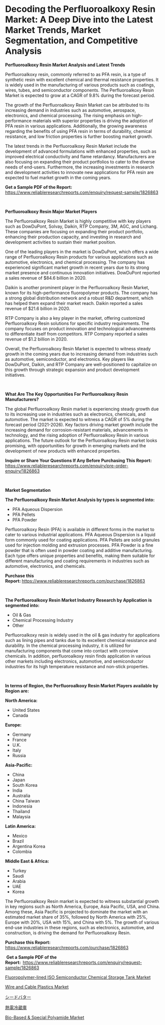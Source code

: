 <p><h1>Decoding the Perfluoroalkoxy Resin Market: A Deep Dive into the Latest Market Trends, Market Segmentation, and Competitive Analysis</h1></p><p><strong>Perfluoroalkoxy Resin Market Analysis and Latest Trends</strong></p>
<p><p>Perfluoroalkoxy resin, commonly referred to as PFA resin, is a type of synthetic resin with excellent chemical and thermal resistance properties. It is widely used in the manufacturing of various products such as coatings, wires, tubes, and semiconductor components. The Perfluoroalkoxy Resin Market is expected to grow at a CAGR of 9.8% during the forecast period.</p><p>The growth of the Perfluoroalkoxy Resin Market can be attributed to its increasing demand in industries such as automotive, aerospace, electronics, and chemical processing. The rising emphasis on high-performance materials with superior properties is driving the adoption of PFA resin in various applications. Additionally, the growing awareness regarding the benefits of using PFA resin in terms of durability, chemical resistance, and low friction properties is further boosting market growth.</p><p>The latest trends in the Perfluoroalkoxy Resin Market include the development of advanced formulations with enhanced properties, such as improved electrical conductivity and flame retardancy. Manufacturers are also focusing on expanding their product portfolios to cater to the diverse needs of end-users. Furthermore, the increasing investments in research and development activities to innovate new applications for PFA resin are expected to fuel market growth in the coming years.</p></p>
<p><strong>Get a Sample PDF of the Report:&nbsp;</strong> <a href="https://www.reliableresearchreports.com/enquiry/request-sample/1826863">https://www.reliableresearchreports.com/enquiry/request-sample/1826863</a></p>
<p>&nbsp;</p>
<p><strong>Perfluoroalkoxy Resin Major Market Players</strong></p>
<p><p>The Perfluoroalkoxy Resin Market is highly competitive with key players such as DowDuPont, Solvay, Daikin, RTP Company, 3M, AGC, and Lichang. These companies are focusing on expanding their product portfolio, enhancing their production capacity, and investing in research and development activities to sustain their market position.</p><p>One of the leading players in the market is DowDuPont, which offers a wide range of Perfluoroalkoxy Resin products for various applications such as automotive, electronics, and chemical processing. The company has experienced significant market growth in recent years due to its strong market presence and continuous innovation initiatives. DowDuPont reported a sales revenue of $84.6 billion in 2020.</p><p>Daikin is another prominent player in the Perfluoroalkoxy Resin Market, known for its high-performance fluoropolymer products. The company has a strong global distribution network and a robust R&D department, which has helped them expand their market reach. Daikin reported a sales revenue of $21.6 billion in 2020.</p><p>RTP Company is also a key player in the market, offering customized Perfluoroalkoxy Resin solutions for specific industry requirements. The company focuses on product innovation and technological advancements to differentiate itself from competitors. RTP Company reported a sales revenue of $1.2 billion in 2020.</p><p>Overall, the Perfluoroalkoxy Resin Market is expected to witness steady growth in the coming years due to increasing demand from industries such as automotive, semiconductor, and electronics. Key players like DowDuPont, Daikin, and RTP Company are well-positioned to capitalize on this growth through strategic expansion and product development initiatives.</p></p>
<p>&nbsp;</p>
<p><strong>What Are The Key Opportunities For Perfluoroalkoxy Resin Manufacturers?</strong></p>
<p><p>The global Perfluoroalkoxy Resin market is experiencing steady growth due to its increasing use in industries such as electronics, chemicals, and automotive. The market is expected to witness a CAGR of 5% during the forecast period (2021-2026). Key factors driving market growth include the increasing demand for corrosion-resistant materials, advancements in technology, and the rising adoption of Perfluoroalkoxy Resin in various applications. The future outlook for the Perfluoroalkoxy Resin market looks promising, with opportunities for growth in emerging markets and the development of new products with enhanced properties.</p></p>
<p><strong>Inquire or Share Your Questions If Any Before Purchasing This Report:</strong> <a href="https://www.reliableresearchreports.com/enquiry/pre-order-enquiry/1826863">https://www.reliableresearchreports.com/enquiry/pre-order-enquiry/1826863</a></p>
<p>&nbsp;</p>
<p><strong>Market Segmentation</strong></p>
<p><strong>The Perfluoroalkoxy Resin Market Analysis by types is segmented into:</strong></p>
<p><ul><li>PFA Aqueous Dispersion</li><li>PFA Pellets</li><li>PFA Powder</li></ul></p>
<p><p>Perfluoroalkoxy Resin (PFA) is available in different forms in the market to cater to various industrial applications. PFA Aqueous Dispersion is a liquid form commonly used for coating applications. PFA Pellets are solid granules used for injection molding and extrusion processes. PFA Powder is a fine powder that is often used in powder coating and additive manufacturing. Each type offers unique properties and benefits, making them suitable for different manufacturing and coating requirements in industries such as automotive, electronics, and chemicals.</p></p>
<p><strong>Purchase this Report:&nbsp;</strong><a href="https://www.reliableresearchreports.com/purchase/1826863">https://www.reliableresearchreports.com/purchase/1826863</a></p>
<p>&nbsp;</p>
<p><strong>The Perfluoroalkoxy Resin Market Industry Research by Application is segmented into:</strong></p>
<p><ul><li>Oil & Gas</li><li>Chemical Processing Industry</li><li>Other</li></ul></p>
<p><p>Perfluoroalkoxy resin is widely used in the oil & gas industry for applications such as lining pipes and tanks due to its excellent chemical resistance and durability. In the chemical processing industry, it is utilized for manufacturing components that come into contact with corrosive chemicals. In addition, perfluoroalkoxy resin finds application in various other markets including electronics, automotive, and semiconductor industries for its high temperature resistance and non-stick properties.</p></p>
<p>&nbsp;</p>
<p><strong>In terms of Region, the Perfluoroalkoxy Resin Market Players available by Region are:</strong></p>
<p>
    <p> <strong> North America: </strong>
        <ul>
            <li>United States</li>
            <li>Canada</li>
        </ul>
        </p> 
    <p> <strong> Europe: </strong>
        <ul>
            <li>Germany</li>
            <li>France</li>
            <li>U.K.</li>
            <li>Italy</li>
            <li>Russia</li>
        </ul>
        </p> 
    <p> <strong> Asia-Pacific: </strong>
        <ul>
            <li>China</li>
            <li>Japan</li>
            <li>South Korea</li>
            <li>India</li>
            <li>Australia</li>
            <li>China Taiwan</li>
            <li>Indonesia</li>
            <li>Thailand</li>
            <li>Malaysia</li>
        </ul>
        </p> 
    <p> <strong> Latin America: </strong>
        <ul>
            <li>Mexico</li>
            <li>Brazil</li>
            <li>Argentina Korea</li>
            <li>Colombia</li>
        </ul>
        </p> 
    <p> <strong> Middle East & Africa: </strong>
        <ul>
            <li>Turkey</li>
            <li>Saudi</li>
            <li>Arabia</li>
            <li>UAE</li>
            <li>Korea</li>
        </ul>
    </p>
    </p>
<p><p>The Perfluoroalkoxy Resin market is expected to witness substantial growth in key regions such as North America, Europe, Asia Pacific, USA, and China. Among these, Asia Pacific is projected to dominate the market with an estimated market share of 35%, followed by North America with 25%, Europe with 20%, USA with 15%, and China with 5%. The growth of various end-use industries in these regions, such as electronics, automotive, and construction, is driving the demand for Perfluoroalkoxy Resin.</p></p>
<p><strong>Purchase this Report: </strong><a href="https://www.reliableresearchreports.com/purchase/1826863">https://www.reliableresearchreports.com/purchase/1826863</a></p>
<p>&nbsp;<strong>Get a Sample PDF of the Report:&nbsp;&nbsp;</strong><a href="https://www.reliableresearchreports.com/enquiry/request-sample/1826863">https://www.reliableresearchreports.com/enquiry/request-sample/1826863</a></p>
<p><strong></strong></p>
<p><p><a href="https://issuu.com/reportprime-2/docs/fluoropolymer-lined-iso-semiconductor-chemical-sto">Fluoropolymer-lined ISO Semiconductor Chemical Storage Tank Market</a></p><p><a href="https://issuu.com/reportprime-2/docs/wire-and-cable-plastics-market-size-2030.pptx">Wire and Cable Plastics Market</a></p><p><a href="https://github.com/xtkhtofdt934839/Market-Research-Report-List-1/blob/main/22923321256.md">シードバター</a></p><p><a href="https://github.com/ddwcuskozol07187/Market-Research-Report-List-1/blob/main/68039451257.md">熱電冷蔵庫</a></p><p><a href="https://github.com/mancsybtousav/Market-Research-Report-List-1/blob/main/bio-based-special-polyamide-market.md">Bio-Based & Special Polyamide Market</a></p></p>